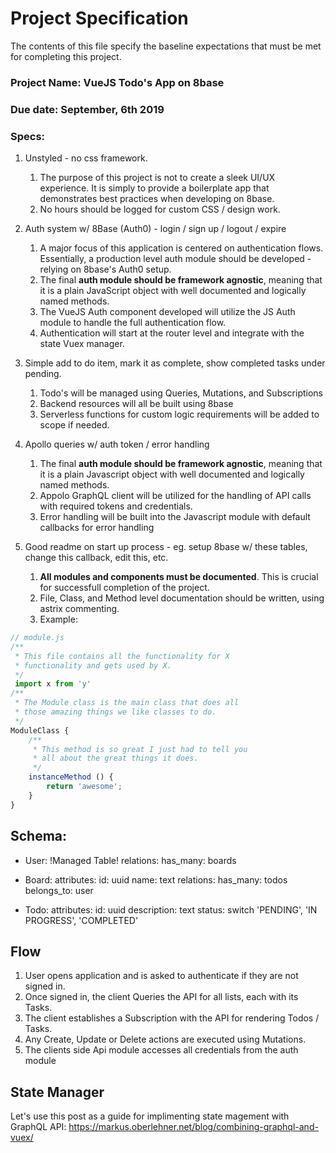 # Project Specification

The contents of this file specify the baseline expectations that must be met for completing this project.

### Project Name: VueJS Todo's App on 8base
### Due date: September, 6th 2019
### Specs:

1. Unstyled - no css framework.
    1. The purpose of this project is not to create a sleek UI/UX experience. It is simply to provide a boilerplate app that demonstrates best practices when developing on 8base.
    2. No hours should be logged for custom CSS / design work.

2. Auth system w/ 8Base (Auth0) - login / sign up / logout / expire
	1. A major focus of this application is centered on authentication flows. Essentially, a production level auth module should be developed - relying on 8base's Auth0 setup.
	2. The final **auth module should be framework agnostic**, meaning that it is a plain JavaScript object with well documented and logically named methods.
	3. The VueJS Auth component developed will utilize the JS Auth module to handle the full authentication flow.
	4. Authentication will start at the router level and integrate with the state Vuex manager.

3. Simple add to do item, mark it as complete, show completed tasks under pending.
	1. Todo's will be managed using Queries, Mutations, and Subscriptions
	2. Backend resources will all be built using 8base
	3. Serverless functions for custom logic requirements will be added to scope if needed.

4. Apollo queries w/ auth token / error handling
	1. The final **auth module should be framework agnostic**, meaning that it is a plain Javascript object with well documented and logically named methods.
	2. Appolo GraphQL client will be utilized for the handling of API calls with required tokens and credentials.
	3. Error handling will be built into the Javascript module with default callbacks for error handling

5. Good readme on start up process - eg. setup 8base w/ these tables, change this callback, edit this, etc. 
	1. **All modules and components must be documented**. This is crucial for successfull completion of the project.
	2. File, Class, and Method level documentation should be written, using astrix commenting. 
	3. Example:

```javascript
// module.js
/**
 * This file contains all the functionality for X 
 * functionality and gets used by X. 
 */
 import x from 'y'
/**
 * The Module class is the main class that does all
 * those amazing things we like classes to do. 
 */
ModuleClass {
	/**
	 * This method is so great I just had to tell you
	 * all about the great things it does. 
	 */
	instanceMethod () {
		return 'awesome';
	}
}

```

## Schema:

* User:
	!Managed Table!
	relations:
		has_many: boards

* Board:
	attributes:
		id: uuid
		name: text
	relations:
		has_many: todos
		belongs_to: user

* Todo:
	attributes:
		id: uuid
		description: text
		status: switch 'PENDING', 'IN PROGRESS', 'COMPLETED'

## Flow

1. User opens application and is asked to authenticate if they are not signed in.
2. Once signed in, the client Queries the API for all lists, each with its Tasks.
3. The client establishes a Subscription with the API for rendering Todos / Tasks.
4. Any Create, Update or Delete actions are executed using Mutations.
5. The clients side Api module accesses all credentials from the auth module

## State Manager
Let's use this post as a guide for implimenting state magement with GraphQL API: https://markus.oberlehner.net/blog/combining-graphql-and-vuex/
